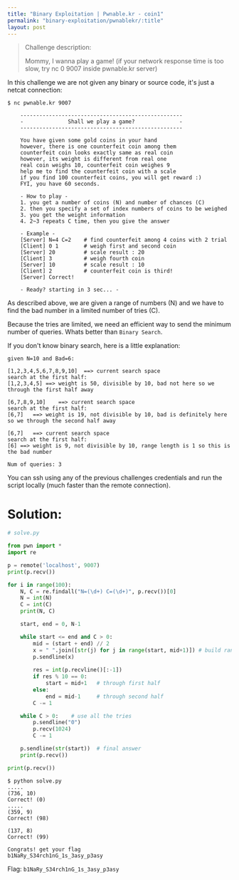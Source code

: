 ```yaml
---
title: "Binary Exploitation | Pwnable.kr - coin1"
permalink: "binary-exploitation/pwnablekr/:title"
layout: post
---
```




> Challenge description:
>
> Mommy, I wanna play a game!
> (if your network response time is too slow, try nc 0 9007 inside pwnable.kr server)



In this challenge we are not given any binary or source code, it's just a netcat connection:

```
$ nc pwnable.kr 9007

    ---------------------------------------------------
	-              Shall we play a game?              -
	---------------------------------------------------
	
	You have given some gold coins in your hand
	however, there is one counterfeit coin among them
	counterfeit coin looks exactly same as real coin
	however, its weight is different from real one
	real coin weighs 10, counterfeit coin weighes 9
	help me to find the counterfeit coin with a scale
	if you find 100 counterfeit coins, you will get reward :)
	FYI, you have 60 seconds.
	
	- How to play - 
	1. you get a number of coins (N) and number of chances (C)
	2. then you specify a set of index numbers of coins to be weighed
	3. you get the weight information
	4. 2~3 repeats C time, then you give the answer
	
	- Example -
	[Server] N=4 C=2 	# find counterfeit among 4 coins with 2 trial
	[Client] 0 1 		# weigh first and second coin
	[Server] 20			# scale result : 20
	[Client] 3			# weigh fourth coin
	[Server] 10			# scale result : 10
	[Client] 2 			# counterfeit coin is third!
	[Server] Correct!

	- Ready? starting in 3 sec... -
```

As described above, we are given a range of numbers (N) and we have to find the bad number in a limited number of tries (C).

Because the tries are limited, we need an efficient way to send the minimum number of queries. Whats better than `Binary Search`.

If you don't know binary search, here is a little explanation:

```
given N=10 and Bad=6:

[1,2,3,4,5,6,7,8,9,10]	==> current search space
search at the first half:
[1,2,3,4,5]	==> weight is 50, divisible by 10, bad not here so we through the first half away

[6,7,8,9,10]	==> current search space
search at the first half:
[6,7]	==> weight is 19, not divisible by 10, bad is definitely here so we through the second half away

[6,7]	==> current search space
search at the first half:
[6]	==> weight is 9, not divisible by 10, range length is 1 so this is the bad number

Num of queries: 3
```

You can ssh using any of the previous challenges credentials and run the script locally (much faster than the remote connection).

# Solution:

```python
# solve.py

from pwn import *
import re

p = remote('localhost', 9007)
print(p.recv())

for i in range(100):
	N, C = re.findall("N=(\d+) C=(\d+)", p.recv())[0]
	N = int(N)
	C = int(C)
	print(N, C)

	start, end = 0, N-1

	while start <= end and C > 0:
		mid = (start + end) // 2
		x = " ".join([str(j) for j in range(start, mid+1)])	# build range list
		p.sendline(x)
		
		res = int(p.recvline()[:-1])
		if res % 10 == 0:
			start = mid+1	# through first half
		else:
			end = mid-1		# through second half
		C -= 1

	while C > 0:	# use all the tries
		p.sendline("0")
		p.recv(1024)
		C -= 1

	p.sendline(str(start))	# final answer
	print(p.recv())

print(p.recv())
```

```
$ python solve.py
.....
(736, 10)
Correct! (0)
.....
(359, 9)
Correct! (98)

(137, 8)
Correct! (99)

Congrats! get your flag
b1NaRy_S34rch1nG_1s_3asy_p3asy
```

Flag: `b1NaRy_S34rch1nG_1s_3asy_p3asy`